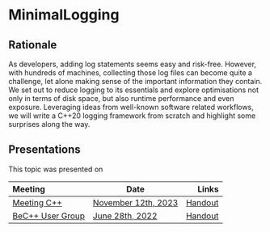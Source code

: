 # MinimalLogging

## Rationale

As developers, adding log statements seems easy and risk-free. However, with hundreds of machines, collecting those log files can become quite a challenge, let alone making sense of the important information they contain. We set out to reduce logging to its essentials and explore optimisations not only in terms of disk space, but also runtime performance and even exposure. Leveraging ideas from well-known software related workflows, we will write a C++20 logging framework from scratch and highlight some surprises along the way.

## Presentations

This topic was presented on 

| Meeting | Date | Links |
| :--- | --- | ---: |
| [Meeting C++](https://meetingcpp.com) | [November 12th, 2023](https://meetingcpp.com/2023/Talks/items/Minimal_Logging_Framework_in_Cpp_20.html) | [Handout](Presentations/2023-11-12%20Minimal%20Logging%20Meeting%20C++.pdf) |
| [BeC++ User Group](http://becpp.org) | [June 28th, 2022](http://becpp.org/blog/2022/06/02/next-becpp-ug-meeting-planned-for-june-28th-2022) | [Handout](Presentations/2022-06-28%20Minimal%20Logging%20in%20C++%2020.pdf) |
